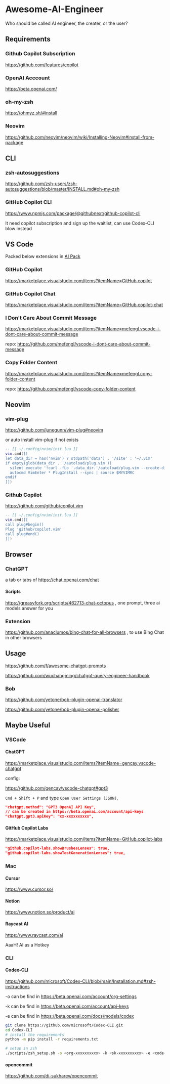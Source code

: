 # Awesome-AI-Engineer

Who should be called AI engineer, the creater, or the user?

## Requirements

### Github Copilot Subscription

https://github.com/features/copilot

### OpenAI Acccount

https://beta.openai.com/

### oh-my-zsh

https://ohmyz.sh/#install

### Neovim

https://github.com/neovim/neovim/wiki/Installing-Neovim#install-from-package

## CLI

### zsh-autosuggestions

https://github.com/zsh-users/zsh-autosuggestions/blob/master/INSTALL.md#oh-my-zsh

### GitHub Copilot CLI

https://www.npmjs.com/package/@githubnext/github-copilot-cli

It need copilot subscription and sign up the waitlist, can use Codex-CLI blow instead

## VS Code

Packed below extensions in [AI Pack](https://marketplace.visualstudio.com/items?itemName=mefengl.vscode-ai-pack)

### GitHub Copilot

https://marketplace.visualstudio.com/items?itemName=GitHub.copilot

### GitHub Copilot Chat

https://marketplace.visualstudio.com/items?itemName=GitHub.copilot-chat

### I Don't Care About Commit Message

https://marketplace.visualstudio.com/items?itemName=mefengl.vscode-i-dont-care-about-commit-message

repo: https://github.com/mefengl/vscode-i-dont-care-about-commit-message

### Copy Folder Content

https://marketplace.visualstudio.com/items?itemName=mefengl.copy-folder-content

repo: https://github.com/mefengl/vscode-copy-folder-content

## Neovim

### vim-plug

https://github.com/junegunn/vim-plug#neovim

or auto install vim-plug if not exists

```lua
-- [[ ~/.config/nvim/init.lua ]]
vim.cmd([[
let data_dir = has('nvim') ? stdpath('data') . '/site' : '~/.vim'
if empty(glob(data_dir . '/autoload/plug.vim'))
  silent execute '!curl -fLo '.data_dir.'/autoload/plug.vim --create-dirs  https://raw.githubusercontent.com/junegunn/vim-plug/master/plug.vim'
  autocmd VimEnter * PlugInstall --sync | source $MYVIMRC
endif
]])
```

### Github Copilot

https://github.com/github/copilot.vim

```lua
-- [[ ~/.config/nvim/init.lua ]]
vim.cmd([[
call plug#begin()
Plug 'github/copilot.vim'
call plug#end()
]])
```

## Browser

### ChatGPT

a tab or tabs of https://chat.openai.com/chat

#### Scripts

https://greasyfork.org/scripts/462713-chat-octopus , one prompt, three ai models answer for you

### Extension

https://github.com/anaclumos/bing-chat-for-all-browsers , to use Bing Chat in other browsers

## Usage

https://github.com/f/awesome-chatgpt-prompts

https://github.com/wuchangming/chatgpt-query-engineer-handbook

### Bob

https://github.com/yetone/bob-plugin-openai-translator

https://github.com/yetone/bob-plugin-openai-polisher

## Maybe Useful

### VSCode

#### ChatGPT

https://marketplace.visualstudio.com/items?itemName=gencay.vscode-chatgpt

config:

https://github.com/gencay/vscode-chatgpt#gpt3

`Cmd + Shift + P` and type `Open User Settings (JSON)`,

```json
"chatgpt.method": "GPT3 OpenAI API Key",
// can be created in https://beta.openai.com/account/api-keys
"chatgpt.gpt3.apiKey": "xx-xxxxxxxxxx",
```

#### GitHub Copilot Labs

https://marketplace.visualstudio.com/items?itemName=GitHub.copilot-labs

```json
"github.copilot-labs.showBrushesLenses": true,
"github.copilot-labs.showTestGenerationLenses": true,
```

### Mac

#### Cursor

https://www.cursor.so/

#### Notion

https://www.notion.so/product/ai

#### Raycast AI

https://www.raycast.com/ai

AaaH! AI as a Hotkey

### CLI

#### Codex-CLI

https://github.com/microsoft/Codex-CLI/blob/main/Installation.md#zsh-instructions

-o can be find in https://beta.openai.com/account/org-settings

-k can be find in https://beta.openai.com/account/api-keys

-e can be find in https://beta.openai.com/docs/models/codex

```bash
git clone https://github.com/microsoft/Codex-CLI.git
cd Codex-CLI
# install the requirements
python -m pip install -r requirements.txt

# setup in zsh
./scripts/zsh_setup.sh -o <org-xxxxxxxxxx> -k <sk-xxxxxxxxxx> -e <code-xxxx-0xx>
```

#### opencommit

https://github.com/di-sukharev/opencommit
